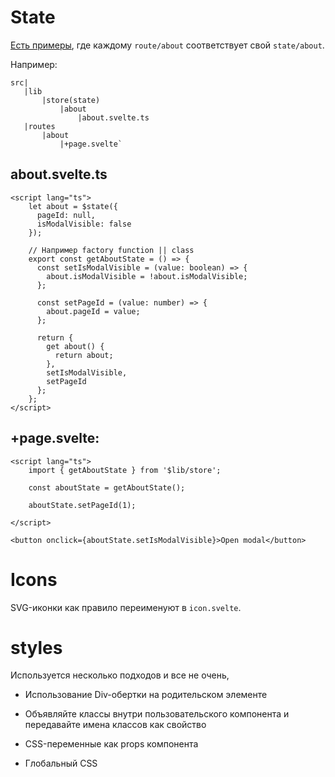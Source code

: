 # State

[Есть примеры](https://github.com/RLabs-Inc/rlabs/blob/main/src/routes/vscode-themes-community/discover/%2Bpage.svelte), где каждому `route/about` соответствует свой `state/about`.

Например:

```
src|
   |lib
       |store(state)
           |about
               |about.svelte.ts
   |routes
       |about
           |+page.svelte`
```

## about.svelte.ts

```svelte
<script lang="ts">
    let about = $state({
      pageId: null,
      isModalVisible: false
    });

    // Например factory function || class
    export const getAboutState = () => {
      const setIsModalVisible = (value: boolean) => {
        about.isModalVisible = !about.isModalVisible;
      };

      const setPageId = (value: number) => {
        about.pageId = value;
      };

      return {
        get about() {
          return about;
        },
        setIsModalVisible,
        setPageId
      };
    };
</script>
```

## +page.svelte:

```svelte
<script lang="ts">
    import { getAboutState } from '$lib/store';

    const aboutState = getAboutState();

    aboutState.setPageId(1);

</script>

<button onclick={aboutState.setIsModalVisible}>Open modal</button>
```

# Icons

SVG-иконки как правило переименуют в `icon.svelte`.

# styles

Используется несколько подходов и все не очень,

- Использование Div-обертки на родительском элементе

- Объявляйте классы внутри пользовательского компонента и передавайте имена классов как свойство

- CSS-переменные как props компонента

- Глобальный CSS
